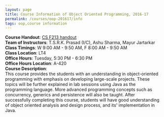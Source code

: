 ```yaml
---
layout: page
title: Course Information of Object Oriented Programming, 2016-17
permalink: /courses/oop-201617/info
tags: oop,course information
---
```


**Course Handout**: <a href="https://www.dropbox.com/s/aar1d2wfh6g29wk/handout.pdf?dl=1" target="_blank" rel="noopener">CS F213 handout</a>    
**Team of Instructors**: T.S.R.K. Prasad (I/C), Ashu Sharma, Mayur Jartarkar    
**Class Timings**: W 9:00 AM - 9:50 AM, F 8:00 AM - 9:50 AM    
**Class Location**: LT4    
**Office Hours**: Tuesday, 5:30 PM - 6:30 PM    
**Office Hours Location**: A-420    
**Course Description**:    
This course provides the students with an understanding in object-oriented programming with emphasis on developing large-scale projects. These topics will be further explained in lab sessions using Java as the programming language. More advanced programming concepts such as concurrency, generics and persistence will also be taught. After successfully completing this course, students will have good understanding of object oriented analysis and design process, and its' implementation in Java.
